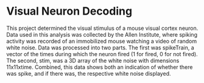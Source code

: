 # Visual Neuron Decoding

This project determined the visual stimulus of a mouse visual cortex neuron. Data used in this analysis was collected
by the Allen Institute, where spiking activity was recorded of an immobilized mouse watching a video of random
white noise. Data was processed into two parts. The first was spikeTrain, a vector of the times during which the neuron 
fired (1 for fired, 0 for not fired). The second, stim, was a 3D array of the white noise with dimensions 11x11xtime.
Combined, this data shows both an indication of whether there was spike, and if there was, the respective white noise displayed.
